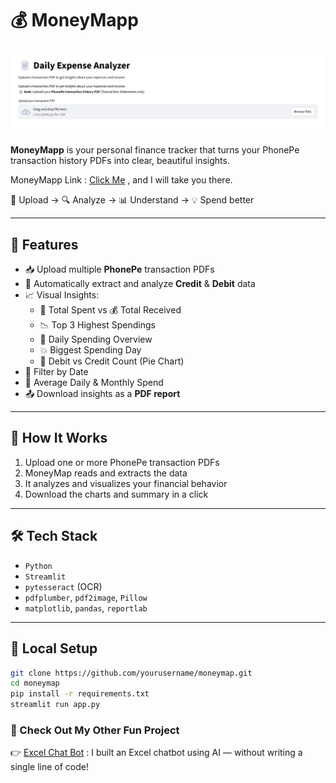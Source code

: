 # 💰 MoneyMapp

![MoneyMapp Banner](/Assests/image.png) <!-- Optional banner, replace with your image -->

**MoneyMapp** is your personal finance tracker that turns your PhonePe transaction history PDFs into clear, beautiful insights.

MoneyMapp Link : <a href="https://moneymapp.streamlit.app/">Click Me</a> , and I will take you there.

📂 Upload → 🔍 Analyze → 📊 Understand → 💡 Spend better

---

## 🚀 Features

- 📥 Upload multiple **PhonePe** transaction PDFs
- 🔎 Automatically extract and analyze **Credit** & **Debit** data
- 📈 Visual Insights:
  - 💸 Total Spent vs 💰 Total Received
  - 📉 Top 3 Highest Spendings
  - 📅 Daily Spending Overview
  - 💥 Biggest Spending Day
  - 🔄 Debit vs Credit Count (Pie Chart)
- 📆 Filter by Date
- 🧮 Average Daily & Monthly Spend
- 📤 Download insights as a **PDF report**

---

## 📂 How It Works

1. Upload one or more PhonePe transaction PDFs
2. MoneyMap reads and extracts the data
3. It analyzes and visualizes your financial behavior
4. Download the charts and summary in a click

---

## 🛠️ Tech Stack

- `Python`
- `Streamlit`
- `pytesseract` (OCR)
- `pdfplumber`, `pdf2image`, `Pillow`
- `matplotlib`, `pandas`, `reportlab`

---

## 🧪 Local Setup

```bash
git clone https://github.com/yourusername/moneymap.git
cd moneymap
pip install -r requirements.txt
streamlit run app.py 
```

### 🎉 Check Out My Other Fun Project
👉 [Excel Chat Bot](https://github.com/MahammedRehman/excel-chatbot-no-code.git) : 
I built an Excel chatbot using AI — without writing a single line of code!
